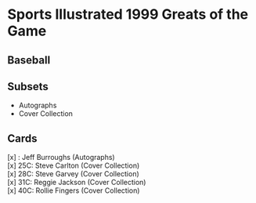 # Sports Illustrated 1999 Greats of the Game
## Baseball

## Subsets

- Autographs
- Cover Collection

## Cards

[x] : Jeff Burroughs (Autographs) <br>[x] 25C: Steve Carlton (Cover Collection) <br>[x] 28C: Steve Garvey (Cover Collection) <br>[x] 31C: Reggie Jackson (Cover Collection) <br>[x] 40C: Rollie Fingers (Cover Collection) <br>